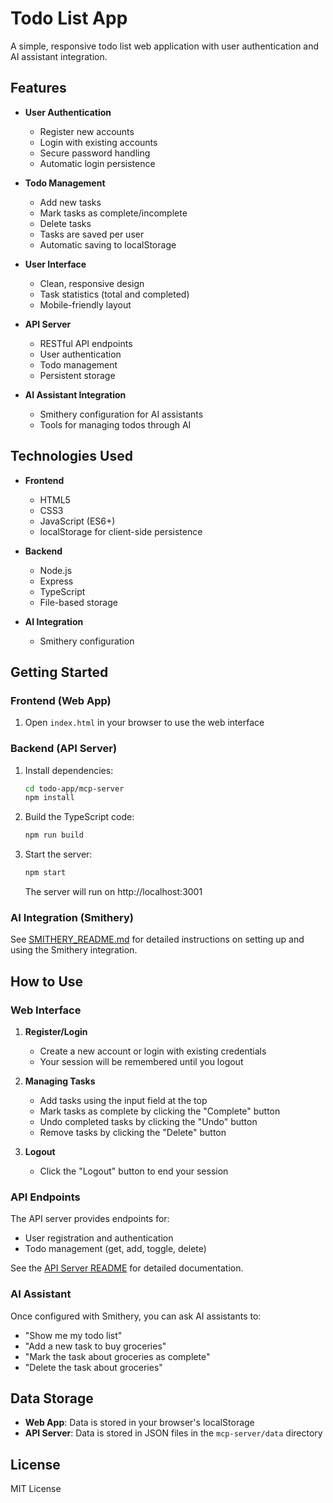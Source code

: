 # Todo List App

A simple, responsive todo list web application with user authentication and AI assistant integration.

## Features

- **User Authentication**
  - Register new accounts
  - Login with existing accounts
  - Secure password handling
  - Automatic login persistence

- **Todo Management**
  - Add new tasks
  - Mark tasks as complete/incomplete
  - Delete tasks
  - Tasks are saved per user
  - Automatic saving to localStorage

- **User Interface**
  - Clean, responsive design
  - Task statistics (total and completed)
  - Mobile-friendly layout

- **API Server**
  - RESTful API endpoints
  - User authentication
  - Todo management
  - Persistent storage

- **AI Assistant Integration**
  - Smithery configuration for AI assistants
  - Tools for managing todos through AI

## Technologies Used

- **Frontend**
  - HTML5
  - CSS3
  - JavaScript (ES6+)
  - localStorage for client-side persistence

- **Backend**
  - Node.js
  - Express
  - TypeScript
  - File-based storage

- **AI Integration**
  - Smithery configuration

## Getting Started

### Frontend (Web App)

1. Open `index.html` in your browser to use the web interface

### Backend (API Server)

1. Install dependencies:
   ```bash
   cd todo-app/mcp-server
   npm install
   ```

2. Build the TypeScript code:
   ```bash
   npm run build
   ```

3. Start the server:
   ```bash
   npm start
   ```

   The server will run on http://localhost:3001

### AI Integration (Smithery)

See [SMITHERY_README.md](SMITHERY_README.md) for detailed instructions on setting up and using the Smithery integration.

## How to Use

### Web Interface

1. **Register/Login**
   - Create a new account or login with existing credentials
   - Your session will be remembered until you logout

2. **Managing Tasks**
   - Add tasks using the input field at the top
   - Mark tasks as complete by clicking the "Complete" button
   - Undo completed tasks by clicking the "Undo" button
   - Remove tasks by clicking the "Delete" button

3. **Logout**
   - Click the "Logout" button to end your session

### API Endpoints

The API server provides endpoints for:
- User registration and authentication
- Todo management (get, add, toggle, delete)

See the [API Server README](mcp-server/README.md) for detailed documentation.

### AI Assistant

Once configured with Smithery, you can ask AI assistants to:
- "Show me my todo list"
- "Add a new task to buy groceries"
- "Mark the task about groceries as complete"
- "Delete the task about groceries"

## Data Storage

- **Web App**: Data is stored in your browser's localStorage
- **API Server**: Data is stored in JSON files in the `mcp-server/data` directory

## License

MIT License

